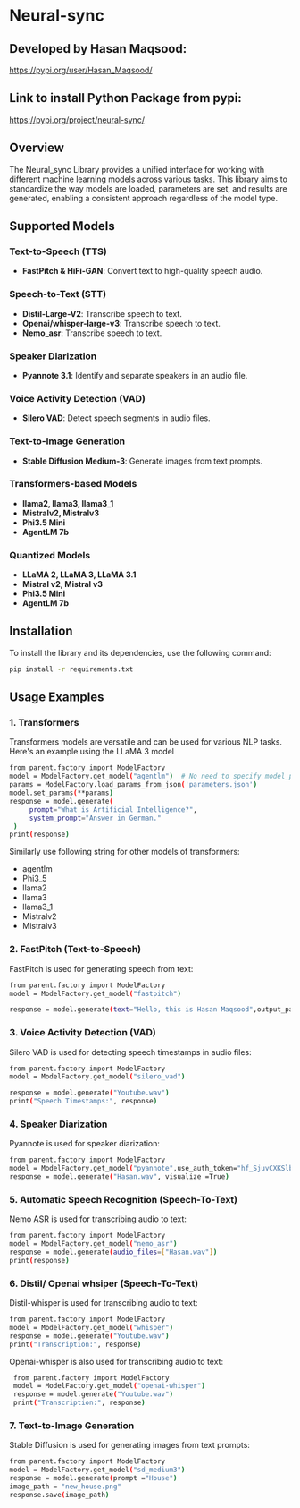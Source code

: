 # Neural-sync 

## Developed by Hasan Maqsood:
   https://pypi.org/user/Hasan_Maqsood/

## Link to install Python Package from pypi:
   https://pypi.org/project/neural-sync/

## Overview

The Neural_sync Library provides a unified interface for working with different machine learning models across various tasks. This library aims to standardize the way models are loaded, parameters are set, and results are generated, enabling a consistent approach regardless of the model type.

## Supported Models

### Text-to-Speech (TTS)
- **FastPitch & HiFi-GAN**: Convert text to high-quality speech audio.

### Speech-to-Text (STT)
- **Distil-Large-V2**: Transcribe speech to text.
- **Openai/whisper-large-v3**: Transcribe speech to text.
- **Nemo_asr**: Transcribe speech to text.

### Speaker Diarization
- **Pyannote 3.1**: Identify and separate speakers in an audio file.

### Voice Activity Detection (VAD)
- **Silero VAD**: Detect speech segments in audio files.

### Text-to-Image Generation
- **Stable Diffusion Medium-3**: Generate images from text prompts.

### Transformers-based Models
- **llama2, llama3, llama3_1**
- **Mistralv2, Mistralv3**
- **Phi3.5 Mini**
- **AgentLM 7b**

### Quantized Models
- **LLaMA 2, LLaMA 3, LLaMA 3.1**
- **Mistral v2, Mistral v3**
- **Phi3.5 Mini**
- **AgentLM 7b**

## Installation

To install the library and its dependencies, use the following command:

```bash
pip install -r requirements.txt
```
## Usage Examples
### 1. Transformers
Transformers models are versatile and can be used for various NLP tasks. Here's an example using the LLaMA 3 model

```bash
from parent.factory import ModelFactory
model = ModelFactory.get_model("agentlm")  # No need to specify model_path
params = ModelFactory.load_params_from_json('parameters.json')
model.set_params(**params)
response = model.generate(
     prompt="What is Artificial Intelligence?",
     system_prompt="Answer in German."
 )
print(response)
```
Similarly use following string for other models of transformers:
- agentlm
- Phi3_5
- llama2
- llama3
- llama3_1
- Mistralv2
- Mistralv3



### 2. FastPitch (Text-to-Speech)

FastPitch is used for generating speech from text:
```bash
from parent.factory import ModelFactory
model = ModelFactory.get_model("fastpitch")

response = model.generate(text="Hello, this is Hasan Maqsood",output_path="Hasan.wav")
```


### 3. Voice Activity Detection (VAD)

Silero VAD is used for detecting speech timestamps in audio files:

```bash
from parent.factory import ModelFactory
model = ModelFactory.get_model("silero_vad")

response = model.generate("Youtube.wav")
print("Speech Timestamps:", response)
```

### 4. Speaker Diarization

Pyannote is used for speaker diarization:
```bash
from parent.factory import ModelFactory
model = ModelFactory.get_model("pyannote",use_auth_token="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")
response = model.generate("Hasan.wav", visualize =True)
```

### 5. Automatic Speech Recognition (Speech-To-Text)

Nemo ASR is used for transcribing audio to text:
```bash
from parent.factory import ModelFactory
model = ModelFactory.get_model("nemo_asr")
response = model.generate(audio_files=["Hasan.wav"])
print(response)
```

### 6. Distil/ Openai whsiper (Speech-To-Text)

 Distil-whisper is used for transcribing audio to text:
```bash
from parent.factory import ModelFactory
model = ModelFactory.get_model("whisper")
response = model.generate("Youtube.wav")
print("Transcription:", response)
```
 Openai-whisper is also used for transcribing audio to text:
```bash
 from parent.factory import ModelFactory
 model = ModelFactory.get_model("openai-whisper")
 response = model.generate("Youtube.wav")
 print("Transcription:", response)
```
### 7. Text-to-Image Generation

Stable Diffusion is used for generating images from text prompts:

```bash
from parent.factory import ModelFactory
model = ModelFactory.get_model("sd_medium3")
response = model.generate(prompt ="House")
image_path = "new_house.png"
response.save(image_path)
```


